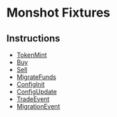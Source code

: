 # Monshot Fixtures

## Instructions

- [TokenMint](https://solscan.io/tx/4C9hua8FG9mZz128Mj3oB3KWqdojwDfgPceLuMCr88ZDtKYNJE91bJaC6vypNf1fKNqPgNQBprvDZsxG8s4rTaiY)
- [Buy](https://solscan.io/tx/5yu3PVRzqri8GSVPrXgtaY4p3woyeoKfT7a7Y4PcSYWKFURUqhVkHUQWPkk2pZor7SWP8KrAMsfB6itxJncrgMie)
- [Sell](https://solscan.io/tx/4iEpC6zHUY6hEbzwuNpURyh6244nyt1m6VWL7uaKyHbxCcpfiPuNPf266MioHRgkmCj7JEPGUdR4udpGXKqZTdiZ)
- [MigrateFunds](https://solscan.io/tx/5Ups7YKwHptBsrrMr64D5uMjERKJB4CosyeSvEXHG9BopE8j2KiNT41RthRQgnY8sd5VXNJ4CS3sp4vciLAdGgYD)
- [ConfigInit]()
- [ConfigUpdate]()
- [TradeEvent]()
- [MigrationEvent]()
